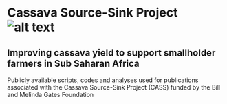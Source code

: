 # Cassava Source-Sink Project ![alt text]([http://url/to/img.png](https://cass-research.org/wp-content/uploads/2019/05/CASS-Logo_freigestellt.png))
## Improving cassava yield to support smallholder farmers in Sub Saharan Africa 

Publicly available scripts, codes and analyses used for publications associated with the Cassava Source-Sink Project (CASS) funded by the Bill and Melinda Gates Foundation
